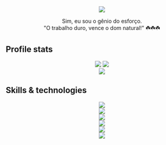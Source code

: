 <div align="center">
  <img src="https://readme-typing-svg.herokuapp.com?font=Fira+Code&pause=1000&random=false&width=435&lines=Hello%2C+i'm+Luiz+(Ol%C3%A1%2C+eu+sou+Luiz)">
</div>

<p align="center">
    Sim, eu sou o gênio do esforço. <br>
    "O trabalho duro, vence o dom natural!" ☘️☘️☘️
</p>

## Profile stats

<div align="center">
  <img src="http://github-profile-summary-cards.vercel.app/api/cards/stats?username=luizhakan&theme=slateorange" />
  <img src="http://github-profile-summary-cards.vercel.app/api/cards/most-commit-language?username=luizhakan&theme=slateorange" />
</div>

<div align="center">
  <img src="https://github-readme-streak-stats.herokuapp.com?user=luizhakan&theme=rising-sun&hide_border=true" />
</div>

## Skills & technologies
<div align="center">
  <img src="https://img.shields.io/badge/Languages:-orange" />
</div>

<div align="center">
  <img src="https://skillicons.dev/icons?i=c,cs,java,python,javascript,typescript,html,css" />
</div>

<div align="center">
  <img src="https://img.shields.io/badge/Frameworks and tools:-orange" />
</div>

<div align="center">
  <img src="https://skillicons.dev/icons?i=nodejs,nextjs,spring,dotnet,react,angular,tailwind,bootstrap,mysql,postgresql,firebase,docker,linux" />
</div>

<div align="center">
  <img src="https://img.shields.io/badge/Development:-orange" />
</div>

<div align="center">
  <img src="https://skillicons.dev/icons?i=git,gitlab,vscode,postman" /> 
</div>
